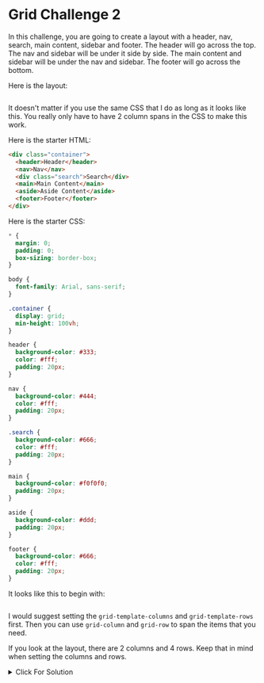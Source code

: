 # Grid Challenge 2

In this challenge, you are going to create a layout with a header, nav, search, main content, sidebar and footer. The header will go across the top. The nav and sidebar will be under it side by side. The main content and sidebar will be under the nav and sidebar. The footer will go across the bottom.

Here is the layout:

<img src="../images/grid-layout.png" alt="">

It doesn't matter if you use the same CSS that I do as long as it looks like this. You really only have to have 2 column spans in the CSS to make this work.

Here is the starter HTML:

```html
<div class="container">
  <header>Header</header>
  <nav>Nav</nav>
  <div class="search">Search</div>
  <main>Main Content</main>
  <aside>Aside Content</aside>
  <footer>Footer</footer>
</div>
```

Here is the starter CSS:

```css
* {
  margin: 0;
  padding: 0;
  box-sizing: border-box;
}

body {
  font-family: Arial, sans-serif;
}

.container {
  display: grid;
  min-height: 100vh;
}

header {
  background-color: #333;
  color: #fff;
  padding: 20px;
}

nav {
  background-color: #444;
  color: #fff;
  padding: 20px;
}

.search {
  background-color: #666;
  color: #fff;
  padding: 20px;
}

main {
  background-color: #f0f0f0;
  padding: 20px;
}

aside {
  background-color: #ddd;
  padding: 20px;
}

footer {
  background-color: #666;
  color: #fff;
  padding: 20px;
}
```

It looks like this to begin with:

<img src="../images/grid-layout-2.png" alt="">

I would suggest setting the `grid-template-columns` and `grid-template-rows` first. Then you can use `grid-column` and `grid-row` to span the items that you need.

If you look at the layout, there are 2 columns and 4 rows. Keep that in mind when setting the columns and rows.

<details>
<summary>Click For Solution</summary>

```css
* {
  margin: 0;
  padding: 0;
  box-sizing: border-box;
}

body {
  font-family: 'Poppins', sans-serif;
}

.container {
  display: grid;
  grid-template-columns: 2fr 1fr;
  grid-template-rows: auto auto 1fr auto;
  min-height: 100vh;
}

header {
  background-color: #333;
  color: #fff;
  padding: 20px;
  grid-column: span 2;
}

nav {
  background-color: #444;
  color: #fff;
  padding: 20px;
}

.search {
  background-color: #666;
  color: #fff;
  padding: 20px;
}

main {
  background-color: #f0f0f0;
  padding: 20px;
}

aside {
  background-color: #ddd;
  padding: 20px;
}

footer {
  background-color: #666;
  color: #fff;
  padding: 20px;
  grid-column: span 2;
}
```

</details>
